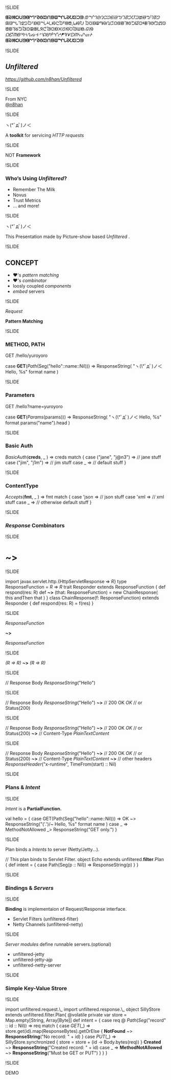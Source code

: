 !SLIDE

__ᘀᘐᘠᘰᙀᙐᙠᙰᘁᘑᘡᘱᙁᙑᙡᙱᘂᘒᘢᘲᙂᙒ__
_ᙢᙲᘃᘓᘣᘳᙃᙓᙣᙳᘄᘔᘤᘴᙄᙔᙤᙴᘅᘕᘥ_
<span class="comment">ᙕᙥᙵᘆᘖᘦᘶᙆᙖᙦᙶᚆᘇᘗᘧᘷᙇᙗᙧ,ᘈᘘᘨ</span>
ᘸᙈᙘᙨᘉᘙᘩᘹᙉᙙᙩᘊᘚᘪᘺᙊᙚᙪᘋᘛᘫᘻᙋ
<span class="comment">ᙛᙫᘌᘜᘬᘼᙌᙜᙬᘍᘝᘭᘽᙍᙝ᙭ᘎᘞᘮᘾᙎᙞ᙮ᘏᘟ</span>
_ᘯᘿᙏᙟᙯᔀᔐᔠᔰᕀᕐᕠᕰᖀᖐᖠᖰᗀᗐᗠᗰᔁᔑᔡᔱ_
__ᘀᘐᘠᘰᙀᙐᙠᙰᘁᘑᘡᘱᙁᙑᙡᙱᘂᘒᘢᘲᙂᙒ__


!SLIDE

## <em>Unfiltered</em>
[<em class="hc">https://github.com/n8han/Unfiltered</em>](https://github.com/n8han/Unfiltered)

!SLIDE

From <span>NYC</span><br/>
[@n8han](http://twitter.com/n8han)

!SLIDE

ヽ(\*ﾟдﾟ)ノ＜

A __toolkit__ for servicing _HTTP requests_

!SLIDE

<span class="comment">NOT</span> __Framework__

!SLIDE

### Who’s Using _Unfiltered_?

* Remember The Milk
* Novus
* Trust Metrics
* ... and more!

!SLIDE

ヽ(\*ﾟдﾟ)ノ＜

This Presentation made by <span>Picture-show</span> based _Unfiltered_ .

!SLIDE

## CONCEPT

* __&hearts;__'s _pattern matching_
* __&hearts;__'s _combinator_
* loosly coupled _components_
* _embed_ servers

!SLIDE

_Request_

__Pattern Matching__

!SLIDE

### METHOD, PATH

<div class='hc'>
<p class="sub comment">GET /hello/yuroyoro</p>
<span>case</span> <strong>GET</strong>(<em>Path</em>(Seg("hello"::name::Nil))) =>
  ResponseString(
    "ヽ(\*ﾟдﾟ)ノ＜  Hello, %s" format name )
</div>

!SLIDE

### Parameters

<div class="hc">
<p class="sub comment">GET /hello?name=yuroyoro</p>
<span>case</span> <strong>GET</strong>(<em>Params</em>(params))) =>
  ResponseString(
    "ヽ(\*ﾟдﾟ)ノ＜  Hello,  %s" format params("name").head )
</div>

!SLIDE

### Basic Auth

<div class="hc">
<em>BasicAuth</em>(<strong>creds</strong>, _ ) => creds <span>match</span> {
  <span>case</span> ("jane", "j@n3") => <span class="comment">// jane stuff</span>
  <span>case</span> ("jim", "j1m") =>   <span class="comment">// jim stuff</span>
  <span>case</span> _ =>                <span class="comment">// default stuff</span>
}
</div>

!SLIDE

### ContentType

<div class="hc">
<em>Accepts</em>(<strong>fmt</strong>, _ ) => fmt <span>match</span> {
  <span>case</span> 'json => <span class="comment">// json stuff</span>
  <span>case</span> 'xml =>  <span class="comment">// xml stuff</span>
  <span>case</span> _ =>     <span class="comment">// otherwise default stuff</span>
}
</div>

!SLIDE

### _Response_ __Combinators__

!SLIDE

# __~>__

!SLIDE
<div class='hc small'>
<span>import</span> javax.servlet.http.{HttpServletResponse => <em>R</em>}
<span>type</span> ResponseFunction = <em>R</em> => <em>R</em>
<span>trait</span> Responder <span>extends</span> ResponseFunction {
  <span>def</span> respond(res: R)
  <span>def</span> <strong>~></strong> (that: ResponseFunction) = <span>new</span> ChainResponse(
    this andThen that
  )
}
<span>class</span> ChainResponse(f: ResponseFunction) <span>extends </span>Responder {
  <span>def</span> respond(res: R) = f(res)
}
</div>

!SLIDE

_ResponseFunction_

__~>__

_ResponseFunction_

!SLIDE

_(R => R)_ __~>__ _(R => R)_

!SLIDE

<div class='hc'>
<span class="comment">// Response Body</span>
<em>ResponseString</em>("Hello")
</div>

!SLIDE

<div class='hc'>
<span class="comment">// Response Body</span>
<em>ResponseString</em>("Hello")
<strong>~></strong>
<span class="comment">// 200 OK</span>
<em>OK</em> <span class="comment"> // or Status(200) </span>
</div>

!SLIDE

<div class='hc'>
<span class="comment">// Response Body</span>
<em>ResponseString</em>("Hello")
<strong>~></strong>
<span class="comment">// 200 OK</span>
<em>OK</em> <span class="comment"> // or Status(200) </span>
<strong>~></strong>
<span class="comment">// Content-Type</span>
<em>PlainTextContent</em>
</div>

!SLIDE

<div class='hc'>
<span class="comment">// Response Body</span>
<em>ResponseString</em>("Hello")
<strong>~></strong>
<span class="comment">// 200 OK</span>
<em>OK</em> <span class="comment"> // or Status(200) </span>
<strong>~></strong>
<span class="comment">// Content-Type</span>
<em>PlainTextContent</em>
<strong>~></strong>
<span class="comment">// other headers </span>
<em>ResponseHeader</em>("x-runtime",
  TimeFrom(start) :: Nil)
</div>

!SLIDE

### <span>Plans</span> & _Intent_

!SLIDE

_Intent_ is a __PartialFunction.__

<div class='hc small'>
<span>val</span> hello = {
  <span>case</span> GET(Path(Seg("hello"::name::Nil))) =>
    OK ~> ResponseString("('.')/~ Hello,  %s" format name )
  <span>case</span> _ =>
    MethodNotAllowed _> ResponseString("GET only.")
}
</div>

!SLIDE

<span>Plan</span> binds a _Intents_ to server (Netty/Jetty...).

<div class='hc small'>
<span class="comment">// This plan binds to Servlet Filter.</span>
<span>object</span> Echo
  <span>extends</span> unfiltered.<strong>filter</strong>.Plan {
  <span>def</span> intent = {
    <span>case</span> Path(Seg(p :: Nil)) => ResponseString(p)
  }
}
</div>

!SLIDE

### __Bindings__ & _Servers_

!SLIDE

__Binding__ is implementaion of Request/Response interface.

* Servlet Filters (unfiltered-filter)
* Netty Channels (unfiltered-netty)

!SLIDE

_Server modules_ define runnable servers.(optional)

* unfiltered-jetty
* unfiltered-jetty-ajp
* unfiltered-netty-server

!SLIDE

### Simple Key-Value Strore

!SLIDE
<div class='hc small'>
<span>import</span> unfiltered.request.\_
<span>import</span> unfiltered.response.\_
<span>object</span> SillyStore <span>extends</span> unfiltered.filter.<span class="cy">Plan</span>{
  @volatile private var store = Map.empty[String, Array[Byte]]
  <span>def</span> <span class="cy">intent</span> = {
    <span>case</span> req @ <em>Path</em>(<em>Seg</em>("record" :: id :: Nil)) => req <span>match</span> {
      <span>case</span> <em>GET</em>(_) =>
        store.get(id).map(ResponseBytes).getOrElse {
          <strong>NotFound</strong> ~> <strong>ResponseString</strong>("No record: " + id)
        }
      <span>case</span> <em>PUT</em>(_) =>
        SillyStore.synchronized {
          store = store + (id -> Body.bytes(req))
        }
        <strong>Created</strong> ~> <strong>ResponseString</strong>("Created record: " + id)
      <span>case</span> _ =>
        <strong>MethodNotAllowed</strong> ~> <strong>ResponseString</strong>("Must be GET or PUT")
    }
  }
}
</div>


!SLIDE

<span class="l or">DEMO</span>
